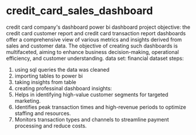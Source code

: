 # credit_card_sales_dashboard
credit card company's dashboard
power bi dashboard
project objective: the credit card customer report and credit card transaction report dashboards offer a comprehensive view of various metrics and insights derived from sales and customer data. The objective of creating such dashboards is multifaceted, aiming to enhance business decision-making, operational efficiency, and customer understanding. 
data set: financial dataset
steps: 
1. using sql queries the data was cleaned
2. importing tables to power bi
3. taking insights from table
4. creating professinal dashboard
insights:
1. Helps in identifying high-value customer segments for targeted marketing.
2. Identifies peak transaction times and high-revenue periods to optimize staffing and resources.
3. Monitors transaction types and channels to streamline payment processing and reduce costs.
